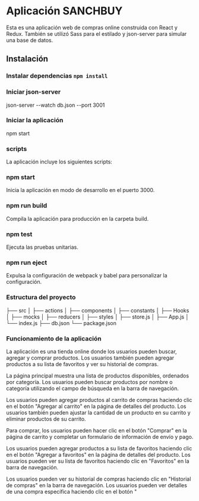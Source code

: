 # Aplicación SANCHBUY

Esta es una aplicación web de compras online construida con React y Redux. También se utilizó Sass para el estilado y json-server para simular una base de datos.

## Instalación
### Instalar dependencias `npm install`

### Iniciar json-server
json-server --watch db.json --port 3001


### Iniciar la aplicación
npm start

### scripts
La aplicación incluye los siguientes scripts:

### npm start
Inicia la aplicación en modo de desarrollo en el puerto 3000.

###  npm run build
Compila la aplicación para producción en la carpeta build.

### npm test
Ejecuta las pruebas unitarias.

### npm run eject
Expulsa la configuración de webpack y babel para personalizar la configuración.

### Estructura del proyecto

├── src
│   ├── actions
│   ├── components
│   ├── constants
│   ├── Hooks
│   ├── mocks
│   ├── reducers
│   ├── styles
│   ├── store.js
│   ├── App.js
│   └── index.js
├── db.json
└── package.json


### Funcionamiento de la aplicación
La aplicación es una tienda online donde los usuarios pueden buscar, agregar y comprar productos. Los usuarios también pueden agregar productos a su lista de favoritos y ver su historial de compras.

La página principal muestra una lista de productos disponibles, ordenados por categoría. Los usuarios pueden buscar productos por nombre o categoría utilizando el campo de búsqueda en la barra de navegación.

Los usuarios pueden agregar productos al carrito de compras haciendo clic en el botón "Agregar al carrito" en la página de detalles del producto. Los usuarios también pueden ajustar la cantidad de un producto en su carrito y eliminar productos de su carrito.

Para comprar, los usuarios pueden hacer clic en el botón "Comprar" en la página de carrito y completar un formulario de información de envío y pago.

Los usuarios pueden agregar productos a su lista de favoritos haciendo clic en el botón "Agregar a favoritos" en la página de detalles del producto. Los usuarios pueden ver su lista de favoritos haciendo clic en "Favoritos" en la barra de navegación.

Los usuarios pueden ver su historial de compras haciendo clic en "Historial de compras" en la barra de navegación. Los usuarios pueden ver detalles de una compra específica haciendo clic en el botón "
